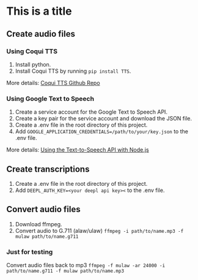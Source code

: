 # This is a title

## Create audio files

### Using Coqui TTS

1. Install python.
2. Install Coqui TTS by running `pip install TTS`.

More details: [Coqui TTS Github Repo](https://github.com/coqui-ai/TTS)

### Using Google Text to Speech

1. Create a service account for the Google Text to Speech API.
2. Create a key pair for the service account and download the JSON file.
3. Create a .env file in the root directory of this project.
4. Add `GOOGLE_APPLICATION_CREDENTIALS=/path/to/your/key.json` to the .env file.

More details: [Using the Text-to-Speech API with Node.js](https://codelabs.developers.google.com/codelabs/cloud-text-speech-node#0)

## Create transcriptions

1. Create a .env file in the root directory of this project.
2. Add `DEEPL_AUTH_KEY=<your deepl api key><` to the .env file.

## Convert audio files

1. Download ffmpeg.
2. Convert audio to G.711 (alaw/ulaw) `ffmpeg -i path/to/name.mp3 -f mulaw path/to/name.g711`

### Just for testing

Convert audio files back to mp3 `ffmpeg -f mulaw -ar 24000 -i path/to/name.g711 -f mulaw path/to/name.mp3`
